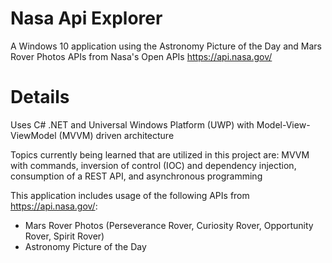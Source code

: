 # Nasa Api Explorer
A Windows 10 application using the Astronomy Picture of the Day and Mars Rover Photos APIs from Nasa's Open APIs https://api.nasa.gov/

# Details
Uses C# .NET and Universal Windows Platform (UWP) with Model-View-ViewModel (MVVM) driven architecture 

Topics currently being learned that are utilized in this project are: MVVM with commands, inversion of control (IOC) and dependency injection, consumption of a REST API, and asynchronous programming 

This application includes usage of the following APIs from https://api.nasa.gov/: 
- Mars Rover Photos (Perseverance Rover, Curiosity Rover, Opportunity Rover, Spirit Rover)
- Astronomy Picture of the Day
